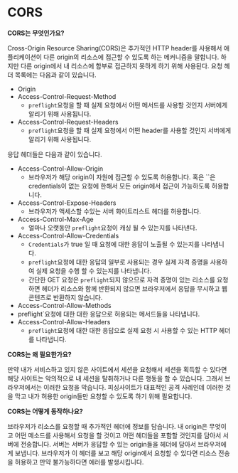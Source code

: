 # CORS
    
  **CORS는 무엇인가요?**
    
   Cross-Origin Resource Sharing(CORS)은 추가적인 HTTP header를 사용해서 애플리케이션이 다른 origin의 리소스에 접근할 수 있도록 하는 메커니즘을 말합니다. 하지만 다른 origin에서 내 리소스에 함부로 접근하지 못하게 하기 위해 사용된다.
       요청 헤더 목록에는 다음과 같이 있습니다.
    
   - Origin
   - Access-Control-Request-Method
        - `preflight`요청을 할 때 실제 요청에서 어떤 메서드를 사용할 것인지 서버에게 알리기 위해 사용됩니다.
   - Access-Control-Request-Headers
        - `preflight`요청을 할 때 실제 요청에서 어떤 header를 사용할 것인지 서버에게 알리기 위해 사용됩니다.
    
   응답 헤더들은 다음과 같이 있습니다.
    
   - Access-Control-Allow-Origin
        - 브라우저가 해당 origin이 자원에 접근할 수 있도록 허용합니다. 혹은 ``은 credentials이 없는 요청에 한해서 모든 origin에서 접근이 가능하도록 허용합니다.
   - Access-Control-Expose-Headers
        - 브라우저가 액세스할 수있는 서버 화이트리스트 헤더를 허용합니다.
   - Access-Control-Max-Age
        - 얼마나 오랫동안 `preflight`요청이 캐싱 될 수 있는지를 나타낸다.
   - Access-Control-Allow-Credentials
       - `Credentials`가 true 일 때 요청에 대한 응답이 노출될 수 있는지를 나타냅니다.
       - `preflight`요청에 대한 응답의 일부로 사용되는 경우 실제 자격 증명을 사용하여 실제 요청을 수행 할 수 있는지를 나타냅니다.
       - 간단한 GET 요청은 `preflight`되지 않으므로 자격 증명이 있는 리소스를 요청하면 헤더가 리소스와 함께 반환되지 않으면 브라우저에서 응답을 무시하고 웹 콘텐츠로 반환하지 않습니다.
   - Access-Control-Allow-Methods
   - preflight`요청에 대한 대한 응답으로 허용되는 메서드들을 나타냅니다.
   - Access-Control-Allow-Headers
      - `preflight`요청에 대한 대한 응답으로 실제 요청 시 사용할 수 있는 HTTP 헤더를 나타냅니다.
    
   **CORS는 왜 필요한가요?**
    
   만약 내가 서비스하고 있지 않은 사이트에서 세션을 요청해서 세션을 획득할 수 있다면 해당 사이트는 악의적으로 내 세션을 탈취하거나 다른 행동을 할 수 있습니다. 그래서 브라우저에서는 이러한 요청을 막습니다. 피싱사이트가 대표적인 공격 사례인데 이러한 것을 막고 내가 허용한 origin들만 요청할 수 있도록 하기 위해 필요합니다.
    
   **CORS는 어떻게 동작하나요?**
    
   브라우저가 리소스를 요청할 때 추가적인 헤더에 정보를 담습니다. 내 origin은 무엇이고 어떤 메소드를 사용해서 요청을 할 것이고 어떤 헤더들을 포함할 것인지를 담아서 서버에 전송합니다. 서버는 서버가 응답할 수 있는 origin들을 헤더에 담아서 브라우저에게 보냅니다. 브라우저가 이 헤더를 보고 해당 origin에서 요청할 수 있다면 리소스 전송을 허용하고 만약 불가능하다면 에러를 발생시킵니다.
